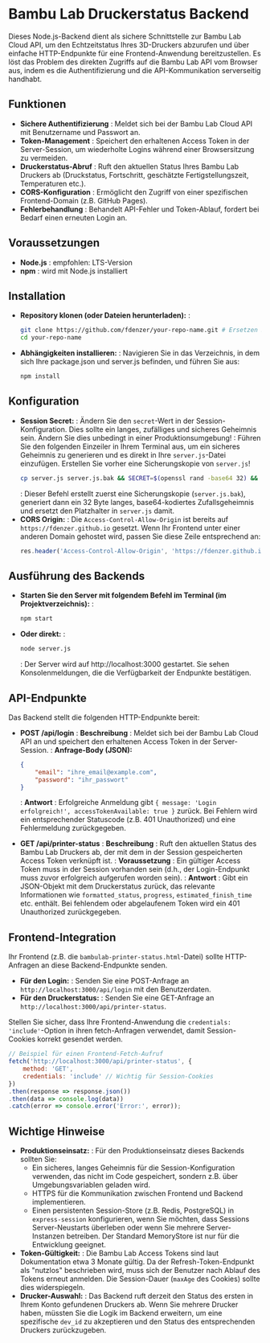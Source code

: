 # Bambu Lab Druckerstatus Backend

Dieses Node.js-Backend dient als sichere Schnittstelle zur Bambu Lab Cloud API, um den Echtzeitstatus Ihres 3D-Druckers abzurufen und über einfache HTTP-Endpunkte für eine Frontend-Anwendung bereitzustellen. Es löst das Problem des direkten Zugriffs auf die Bambu Lab API vom Browser aus, indem es die Authentifizierung und die API-Kommunikation serverseitig handhabt.

## Funktionen

- **Sichere Authentifizierung**
  : Meldet sich bei der Bambu Lab Cloud API mit Benutzername und Passwort an.
- **Token-Management**
  : Speichert den erhaltenen Access Token in der Server-Session, um wiederholte Logins während einer Browsersitzung zu vermeiden.
- **Druckerstatus-Abruf**
  : Ruft den aktuellen Status Ihres Bambu Lab Druckers ab (Druckstatus, Fortschritt, geschätzte Fertigstellungszeit, Temperaturen etc.).
- **CORS-Konfiguration**
  : Ermöglicht den Zugriff von einer spezifischen Frontend-Domain (z.B. GitHub Pages).
- **Fehlerbehandlung**
  : Behandelt API-Fehler und Token-Ablauf, fordert bei Bedarf einen erneuten Login an.

## Voraussetzungen

- **Node.js**
  : empfohlen: LTS-Version
- **npm**
  : wird mit Node.js installiert

## Installation

- **Repository klonen (oder Dateien herunterladen):**
  :
    ```sh
    git clone https://github.com/fdenzer/your-repo-name.git # Ersetzen Sie dies durch Ihr tatsächliches Repo
    cd your-repo-name
    ```
- **Abhängigkeiten installieren:**
  : Navigieren Sie in das Verzeichnis, in dem sich Ihre package.json und server.js befinden, und führen Sie aus:
    ```sh
    npm install
    ```

## Konfiguration

- **Session Secret:**
  : Ändern Sie den `secret`-Wert in der Session-Konfiguration. Dies sollte ein langes, zufälliges und sicheres Geheimnis sein. Ändern Sie dies unbedingt in einer Produktionsumgebung!
  : Führen Sie den folgenden Einzeiler in Ihrem Terminal aus, um ein sicheres Geheimnis zu generieren und es direkt in Ihre `server.js`-Datei einzufügen. Erstellen Sie vorher eine Sicherungskopie von `server.js`!
    ```sh
    cp server.js server.js.bak && SECRET=$(openssl rand -base64 32) && sed -i.bak "s|secret: 'your_super_secret_key_for_sessions',|secret: '$SECRET',|" server.js
    ```
  : Dieser Befehl erstellt zuerst eine Sicherungskopie (`server.js.bak`), generiert dann ein 32 Byte langes, base64-kodiertes Zufallsgeheimnis und ersetzt den Platzhalter in `server.js` damit.
- **CORS Origin:**
  : Die `Access-Control-Allow-Origin` ist bereits auf `https://fdenzer.github.io` gesetzt. Wenn Ihr Frontend unter einer anderen Domain gehostet wird, passen Sie diese Zeile entsprechend an:
    ```js
    res.header('Access-Control-Allow-Origin', 'https://fdenzer.github.io') // Spezifische Frontend-Domain
    ```

## Ausführung des Backends

- **Starten Sie den Server mit folgendem Befehl im Terminal (im Projektverzeichnis):**
  :
    ```sh
    npm start
    ```
- **Oder direkt:**
  :
    ```sh
    node server.js
    ```
  : Der Server wird auf http://localhost:3000 gestartet. Sie sehen Konsolenmeldungen, die die Verfügbarkeit der Endpunkte bestätigen.

## API-Endpunkte

Das Backend stellt die folgenden HTTP-Endpunkte bereit:

- **POST /api/login**
  : **Beschreibung**
    : Meldet sich bei der Bambu Lab Cloud API an und speichert den erhaltenen Access Token in der Server-Session.
  : **Anfrage-Body (JSON):**
    ```json
    {
        "email": "ihre_email@example.com",
        "password": "ihr_passwort"
    }
    ```
  : **Antwort**
    : Erfolgreiche Anmeldung gibt `{ message: 'Login erfolgreich!', accessTokenAvailable: true }` zurück. Bei Fehlern wird ein entsprechender Statuscode (z.B. 401 Unauthorized) und eine Fehlermeldung zurückgegeben.

- **GET /api/printer-status**
  : **Beschreibung**
    : Ruft den aktuellen Status des Bambu Lab Druckers ab, der mit dem in der Session gespeicherten Access Token verknüpft ist.
  : **Voraussetzung**
    : Ein gültiger Access Token muss in der Session vorhanden sein (d.h., der Login-Endpunkt muss zuvor erfolgreich aufgerufen worden sein).
  : **Antwort**
    : Gibt ein JSON-Objekt mit dem Druckerstatus zurück, das relevante Informationen wie `formatted_status`, `progress`, `estimated_finish_time` etc. enthält. Bei fehlendem oder abgelaufenem Token wird ein 401 Unauthorized zurückgegeben.

## Frontend-Integration

Ihr Frontend (z.B. die `bambulab-printer-status.html`-Datei) sollte HTTP-Anfragen an diese Backend-Endpunkte senden.

- **Für den Login:**
  : Senden Sie eine POST-Anfrage an `http://localhost:3000/api/login` mit den Benutzerdaten.
- **Für den Druckerstatus:**
  : Senden Sie eine GET-Anfrage an `http://localhost:3000/api/printer-status`.

Stellen Sie sicher, dass Ihre Frontend-Anwendung die `credentials: 'include'`-Option in ihren fetch-Anfragen verwendet, damit Session-Cookies korrekt gesendet werden.

```js
// Beispiel für einen Frontend-Fetch-Aufruf
fetch('http://localhost:3000/api/printer-status', {
    method: 'GET',
    credentials: 'include' // Wichtig für Session-Cookies
})
.then(response => response.json())
.then(data => console.log(data))
.catch(error => console.error('Error:', error));
```

## Wichtige Hinweise

- **Produktionseinsatz:**
  : Für den Produktionseinsatz dieses Backends sollten Sie:
    - Ein sicheres, langes Geheimnis für die Session-Konfiguration verwenden, das nicht im Code gespeichert, sondern z.B. über Umgebungsvariablen geladen wird.
    - HTTPS für die Kommunikation zwischen Frontend und Backend implementieren.
    - Einen persistenten Session-Store (z.B. Redis, PostgreSQL) in `express-session` konfigurieren, wenn Sie möchten, dass Sessions Server-Neustarts überleben oder wenn Sie mehrere Server-Instanzen betreiben. Der Standard MemoryStore ist nur für die Entwicklung geeignet.
- **Token-Gültigkeit:**
  : Die Bambu Lab Access Tokens sind laut Dokumentation etwa 3 Monate gültig. Da der Refresh-Token-Endpunkt als "nutzlos" beschrieben wird, muss sich der Benutzer nach Ablauf des Tokens erneut anmelden. Die Session-Dauer (`maxAge` des Cookies) sollte dies widerspiegeln.
- **Drucker-Auswahl:**
  : Das Backend ruft derzeit den Status des ersten in Ihrem Konto gefundenen Druckers ab. Wenn Sie mehrere Drucker haben, müssten Sie die Logik im Backend erweitern, um eine spezifische `dev_id` zu akzeptieren und den Status des entsprechenden Druckers zurückzugeben.